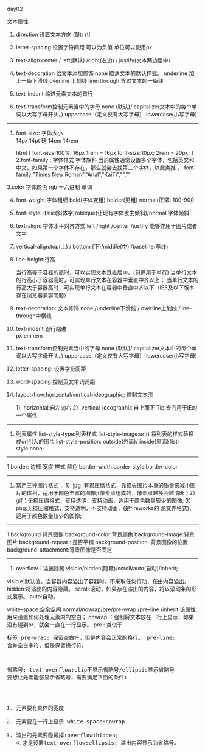 day02


文本属性
1. direction  设置文本方向
    值ltr  rtl  

2. letter-spacing 设置字符间距
  可以为负值 
  单位可以使用px

3. text-align:center / left(默认) /right(右边) / justify(文本两边居中)

4. text-decoration 给文本添加修饰
  none  取消文本的默认样式。 
  underline 加上一条下滑线
  overline 上划线
  line-through 穿过文本的一条线 


5. text-indent 缩进元素文本的首行
  
6. text-transform控制元素当中的字母 
  none (默认)/
  capitalize(文本中的每个单词以大写字母开头。) 
  uppercase（定义仅有大写字母） 
  lowercase(小写字母) 


  ---------------------------------------------------------------------------

 1. font-size: 字体大小  
 	14px 
 	14pt 磅
 	14em
 	14rem

 	html {
 		font-size:100%;  16px 1rem = 16px
 		font-size:10px;  2rem = 20px;
 	}
2.font-family : 字体样式 字体族科 
当前属性通常设置多个字体，包括英文和中文，如果第一个字体不存在，那么就会去找第二个字体，以此类推 。
	font-family:"Times New Roman","Arial","KaiTi","",""

3.color 字体颜色
rgb 
十六进制
单词

4. font-weight:字体粗细 bold(字体变粗) bolder(更粗) normal(正常) 
			100-900

5. font-style: italic(斜体字)/oblique(让现有字体发生倾斜)/normal 字体倾斜
6. text-align: 字体水平对齐方式 left /right /center /justify 能够作用于图片或者文字
7. vertical-align:top(上) / bottom (下)/middle(中) /baseline(基线)
8. line-height:行高  

	当行高等于容器的高时，可以实现文本垂直居中。(只适用于单行)
	当单行文本的行高小于容器高时，可实现单行文本在容器中垂直中齐以上；
	当单行文本的行高大于容器高时，可实现单行文本在容器中垂直中齐以下（IE6及以下版本存在浏览器兼容问题） 
9. text-decoration: 文本修饰 none /underline下滑线 / overline上划线 /line-through中横线

10. text-indent:首行缩进  
	px  em  rem
11. text-transform控制元素当中的字母 
  none (默认)/
  capitalize(文本中的每个单词以大写字母开头。) 
  uppercase（定义仅有大写字母） 
  lowercase(小写字母) 

12. letter-spacing: 设置字符间距

13. word-spacing:控制英文单词词距

14. layout-flow:horizontal/vertical-ideographic;  控制文本流

	1）horizontal:自左向右
	2）vertical-ideographic:自上而下
Tip:专门用于IE的一个属性

--------------------------------------------------------------------------------
1. 列表属性
list-style-type:列表样式
list-style-image:url() 将列表的样式替换成url引入的图片
list-style-position: outside(外面)/ inside(里面)
list-style:none;

---------------------------------------------------------------------------------
1.border: 边框 宽度 样式 颜色
border-width
border-style
border-color 

----------------------------------------------------------------------------------
1. 常用三种图片格式：
1）jpg :有损压缩格式，靠损失图片本身的质量来减小图片的体积，适用于颜色丰富的图像;(像素点组成的，像素点越多会越清晰 )
2）gif：无损压缩格式，支持透明，支持动画，适用于颜色数量较少的图像;
3）png:无损压缩格式，支持透明，不支持动画，(是fireworks的 源文件格式)，适用于颜色数量较少的图像;

-----------------------------------------------------------------------------------
1.background 背景图像
background-color 背景颜色
background-image:背景图片
background-repeat : 是否平铺
background-position :背景图像的位置
background-attachment:背景图像是否固定

---------------------------------------------------------------------------------
1. overflow：溢出隐藏
	visible/hidden(隐藏)/scroll/auto(自动)/inherit;

visible:默认值。当容器内容溢出了容器时，不采取任何行动，任由内容溢出。
hidden:将溢出的内容隐藏。
scroll:滚动，如果存在溢出的内容，将以滚动条的形式展示。
auto:自动。


white-space:空余空间 
normal/nowrap/pre/pre-wrap /pre-line /inherit 该属性用来设置如何处理元素内的空白；
nowrap ：强制将文本放在一行上显示，如果没有碰到br，就会一直在一行显示。
pre : 类似于<pre>标签 
pre-wrap: 保留空白符，但是内容会正常的换行。
pre-line: 合并空白字符，但是保留换行符。


省略号:
text-overflow:clip不显示省略号/ellipsis显示省略号
要想让元素能够显示省略号，需要满足下面的条件:
1. 元素要有具体的宽度
2. 元素要在一行上显示 white-space:nowrap
3. 溢出的元素要隐藏掉:overflow:hidden;
4.才是设置text-overflow:ellipsis; 溢出内容显示为省略号。
